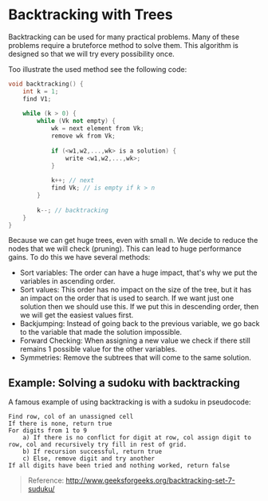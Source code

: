 # Backtracking with Trees
Backtracking can be used for many practical problems. Many of these problems require a bruteforce method to solve them. This algorithm is designed so that we will try every possibility once.

Too illustrate the used method see the following code:

```c++
void backtracking() {
    int k = 1;
    find V1;
    
    while (k > 0) {
        while (Vk not empty) {
            wk = next element from Vk;
            remove wk from Vk;
            
            if (<w1,w2,...,wk> is a solution) {
                write <w1,w2,...,wk>;
            }
            
            k++; // next
            find Vk; // is empty if k > n
        }
        
        k--; // backtracking
    }
}
```

Because we can get huge trees, even with small n. We decide to reduce the nodes that we will check (pruning). This can lead to huge performance gains. To do this we have several methods:

* Sort variables: The order can have a huge impact, that's why we put the variables in ascending order.
* Sort values: This order has no impact on the size of the tree, but it has an impact on the order that is used to search. If we want just one solution then we should use this. If we put this in descending order, then we will get the easiest values first.
* Backjumping: Instead of going back to the previous variable, we go back to the variable that made the solution impossible.
* Forward Checking: When assigning a new value we check if there still remains 1 possible value for the other variables.
* Symmetries: Remove the subtrees that will come to the same solution.


## Example: Solving a sudoku with backtracking
A famous example of using backtracking is with a sudoku in pseudocode:

    Find row, col of an unassigned cell
    If there is none, return true
    For digits from 1 to 9
        a) If there is no conflict for digit at row, col assign digit to row, col and recursively try fill in rest of grid.
        b) If recursion successful, return true
        c) Else, remove digit and try another
    If all digits have been tried and nothing worked, return false
    
> Reference: http://www.geeksforgeeks.org/backtracking-set-7-suduku/